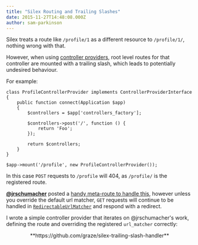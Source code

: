 ```yaml
---
title: "Silex Routing and Trailing Slashes"
date: 2015-11-27T14:48:08.000Z
author: sam-parkinson
---
```


Silex treats a route like `/profile/1` as a different resource to `/profile/1/`, nothing wrong with that.

However, when using [controller providers](http://silex.sensiolabs.org/doc/providers.html#controller-providers), root level routes for that controller are mounted with a trailing slash, which leads to potentially undesired behaviour.

For example:

```prettyprint lang-php
class ProfileControllerProvider implements ControllerProviderInterface
{
    public function connect(Application $app)
    {
        $controllers = $app['controllers_factory'];

        $controllers->post('/', function () {
            return 'Foo';
        });

        return $controllers;
    }
}

$app->mount('/profile', new ProfileControllerProvider());
```

In this case `POST` requests to `/profile` will 404, as `/profile/` is the registered route.

**[@jrschumacher](https://github.com/jrschumacher)** posted a [handy meta-route to handle this](https://github.com/silexphp/Silex/issues/149#issuecomment-10384486), however unless you override the default url matcher, `GET` requests will continue to be handled in [`RedirectableUrlMatcher`](https://github.com/symfony/routing/blob/v2.7.7/Matcher/RedirectableUrlMatcher.php#L22-L44) and respond with a redirect.

I wrote a simple controller provider that iterates on @jrschumacher's work, defining the route and overriding the registered `url_matcher` correctly:

<center>**https://github.com/graze/silex-trailing-slash-handler**</center>